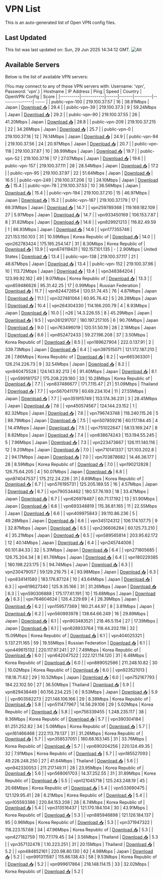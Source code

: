 # VPN List

This is an auto-generated list of Open VPN config files.

## Last Updated

This list was last updated on: Sun, 29 Jun 2025 14:34:12 GMT.
![Alt](https://repobeats.axiom.co/api/embed/186b98318ef1479477931607c1ad7d823f12451f.svg "Repobeats analytics image")

## Available Servers

Below is the list of available VPN servers:

(You may connect to any of these VPN servers with: Username: 'vpn', Password: 'vpn'.)
| Hostname | IP Address | Ping | Speed | Country | OpenVPN Config | Score |
|----------|------------|------|-------|---------|----------------| ----- |
| public-vpn-100 | 219.100.37.57 | 16 | 38.91Mbps | Japan | [Download 📥](./configs/server_0_JP.ovpn) | 29.4 |
| public-vpn-39 | 219.100.37.3 | 9 | 59.24Mbps | Japan | [Download 📥](./configs/server_1_JP.ovpn) | 29.2 |
| public-vpn-90 | 219.100.37.55 | 26 | 41.20Mbps | Japan | [Download 📥](./configs/server_2_JP.ovpn) | 28.8 |
| public-vpn-209 | 219.100.37.215 | 22 | 34.26Mbps | Japan | [Download 📥](./configs/server_3_JP.ovpn) | 25.7 |
| public-vpn-0 | 219.100.37.18 | 12 | 76.14Mbps | Japan | [Download 📥](./configs/server_4_JP.ovpn) | 24.9 |
| public-vpn-94 | 219.100.37.56 | 24 | 20.97Mbps | Japan | [Download 📥](./configs/server_5_JP.ovpn) | 20.7 |
| public-vpn-118 | 219.100.37.87 | 10 | 38.99Mbps | Japan | [Download 📥](./configs/server_6_JP.ovpn) | 19.7 |
| public-vpn-52 | 219.100.37.16 | 17 | 27.07Mbps | Japan | [Download 📥](./configs/server_7_JP.ovpn) | 19.6 |
| public-vpn-157 | 219.100.37.111 | 28 | 28.54Mbps | Japan | [Download 📥](./configs/server_8_JP.ovpn) | 17.2 |
| public-vpn-95 | 219.100.37.97 | 22 | 51.64Mbps | Japan | [Download 📥](./configs/server_9_JP.ovpn) | 16.5 |
| public-vpn-249 | 219.100.37.206 | 12 | 24.10Mbps | Japan | [Download 📥](./configs/server_10_JP.ovpn) | 15.4 |
| public-vpn-78 | 219.100.37.53 | 10 | 36.56Mbps | Japan | [Download 📥](./configs/server_11_JP.ovpn) | 15.4 |
| public-vpn-194 | 219.100.37.210 | 15 | 46.97Mbps | Japan | [Download 📥](./configs/server_12_JP.ovpn) | 15.2 |
| public-vpn-187 | 219.100.37.179 | 17 | 69.31Mbps | Japan | [Download 📥](./configs/server_13_JP.ovpn) | 14.7 |
| vpn259789368 | 119.169.182.109 | 27 | 5.97Mbps | Japan | [Download 📥](./configs/server_14_JP.ovpn) | 14.7 |
| vpn933450169 | 106.153.7.87 | 8 | 31.82Mbps | Japan | [Download 📥](./configs/server_15_JP.ovpn) | 14.6 |
| vpn829921213 | 116.82.49.59 | 1 | 86.93Mbps | Japan | [Download 📥](./configs/server_16_JP.ovpn) | 14.6 |
| vpn177355746 | 221.153.150.103 | 31 | 10.59Mbps | Korea Republic of | [Download 📥](./configs/server_17_KR.ovpn) | 14.0 |
| vpn262783424 | 175.195.254.147 | 31 | 8.30Mbps | Korea Republic of | [Download 📥](./configs/server_18_KR.ovpn) | 13.9 |
| vpn674119431 | 192.157.101.135 | - | 2.90Mbps | United States | [Download 📥](./configs/server_19_US.ovpn) | 13.4 |
| public-vpn-138 | 219.100.37.117 | 21 | 48.67Mbps | Japan | [Download 📥](./configs/server_20_JP.ovpn) | 13.4 |
| public-vpn-152 | 219.100.37.96 | 10 | 113.72Mbps | Japan | [Download 📥](./configs/server_21_JP.ovpn) | 13.4 |
| vpn348384204 | 123.99.92.162 | 49 | 9.07Mbps | Korea Republic of | [Download 📥](./configs/server_22_KR.ovpn) | 13.3 |
| vpn859486626 | 95.31.42.25 | 17 | 0.99Mbps | Russian Federation | [Download 📥](./configs/server_23_RU.ovpn) | 11.7 |
| vpn624472654 | 120.51.74.45 | 76 | 4.87Mbps | Japan | [Download 📥](./configs/server_24_JP.ovpn) | 11.1 |
| vpn327481064 | 60.95.76.42 | 5 | 26.28Mbps | Japan | [Download 📥](./configs/server_25_JP.ovpn) | 10.4 |
| vpn264304330 | 114.166.200.79 | 4 | 8.93Mbps | Japan | [Download 📥](./configs/server_26_JP.ovpn) | 10.0 |
| n26 | 14.3.226.55 | 8 | 45.29Mbps | Japan | [Download 📥](./configs/server_27_JP.ovpn) | 9.5 |
| vpn261291707 | 180.197.217.105 | 6 | 90.76Mbps | Japan | [Download 📥](./configs/server_28_JP.ovpn) | 9.0 |
| vpn763496019 | 120.51.50.19 | 28 | 2.18Mbps | Japan | [Download 📥](./configs/server_29_JP.ovpn) | 8.6 |
| vpn852472433 | 59.27.196.208 | 37 | 3.50Mbps | Korea Republic of | [Download 📥](./configs/server_30_KR.ovpn) | 8.5 |
| vpn189627904 | 222.0.137.91 | 2 | 339.73Mbps | Japan | [Download 📥](./configs/server_31_JP.ovpn) | 8.4 |
| vpn397515071 | 121.172.187.210 | 28 | 7.86Mbps | Korea Republic of | [Download 📥](./configs/server_32_KR.ovpn) | 8.2 |
| vpn665363301 | 126.214.226.73 | 9 | 32.54Mbps | Japan | [Download 📥](./configs/server_33_JP.ovpn) | 8.2 |
| vpn940475528 | 124.143.92.213 | 6 | 91.40Mbps | Japan | [Download 📥](./configs/server_34_JP.ovpn) | 8.1 |
| vpn599181757 | 175.208.229.160 | 33 | 10.28Mbps | Korea Republic of | [Download 📥](./configs/server_35_KR.ovpn) | 7.7 |
| vpn837486677 | 171.7.115.47 | 21 | 51.09Mbps | Thailand | [Download 📥](./configs/server_36_TH.ovpn) | 7.7 |
| vpn567041179 | 60.69.234.104 | 11 | 27.55Mbps | Japan | [Download 📥](./configs/server_37_JP.ovpn) | 7.7 |
| vpn351915749 | 153.174.36.231 | 3 | 28.45Mbps | Japan | [Download 📥](./configs/server_38_JP.ovpn) | 7.6 |
| vpn450574567 | 124.144.23.152 | 1 | 82.32Mbps | Japan | [Download 📥](./configs/server_39_JP.ovpn) | 7.6 |
| vpn796743748 | 118.240.115.26 | 5 | 88.79Mbps | Japan | [Download 📥](./configs/server_40_JP.ovpn) | 7.5 |
| vpn507859216 | 60.117.184.45 | 4 | 14.41Mbps | Japan | [Download 📥](./configs/server_41_JP.ovpn) | 7.5 |
| vpn751022647 | 58.13.169.247 | 8 | 8.82Mbps | Japan | [Download 📥](./configs/server_42_JP.ovpn) | 7.4 |
| vpn838674243 | 153.194.55.245 | 5 | 7.96Mbps | Japan | [Download 📥](./configs/server_43_JP.ovpn) | 7.3 |
| vpn223473667 | 126.111.140.116 | 12 | 9.20Mbps | Japan | [Download 📥](./configs/server_44_JP.ovpn) | 7.0 |
| vpn710141337 | 121.103.202.8 | 2 | 94.17Mbps | Japan | [Download 📥](./configs/server_45_JP.ovpn) | 7.0 |
| vpn703878682 | 14.46.36.177 | 28 | 8.59Mbps | Korea Republic of | [Download 📥](./configs/server_46_KR.ovpn) | 7.0 |
| vpn190212828 | 126.75.64.205 | 4 | 50.07Mbps | Japan | [Download 📥](./configs/server_47_JP.ovpn) | 6.8 |
| vpn974047537 | 175.212.24.226 | 31 | 8.69Mbps | Korea Republic of | [Download 📥](./configs/server_48_KR.ovpn) | 6.7 |
| vpn576195731 | 125.205.189.55 | 16 | 4.57Mbps | Japan | [Download 📥](./configs/server_49_JP.ovpn) | 6.7 |
| vpn790534462 | 180.57.76.193 | 18 | 33.47Mbps | Japan | [Download 📥](./configs/server_50_JP.ovpn) | 6.7 |
| vpn626978487 | 60.71.17.192 | 13 | 51.90Mbps | Japan | [Download 📥](./configs/server_51_JP.ovpn) | 6.6 |
| vpn693348819 | 115.36.81.165 | 11 | 22.55Mbps | Japan | [Download 📥](./configs/server_52_JP.ovpn) | 6.6 |
| vpn409975843 | 39.110.86.236 | 5 | 49.28Mbps | Japan | [Download 📥](./configs/server_53_JP.ovpn) | 6.6 |
| vpn345124312 | 106.174.107.75 | 9 | 32.87Mbps | Japan | [Download 📥](./configs/server_54_JP.ovpn) | 6.5 |
| vpn236606284 | 60.125.73.210 | 4 | 35.21Mbps | Japan | [Download 📥](./configs/server_55_JP.ovpn) | 6.5 |
| vpn589565814 | 203.95.62.172 | 12 | 40.14Mbps | Japan | [Download 📥](./configs/server_56_JP.ovpn) | 6.4 |
| vpn245744006 | 60.101.84.33 | 32 | 5.31Mbps | Japan | [Download 📥](./configs/server_57_JP.ovpn) | 6.4 |
| vpn271805685 | 126.75.204.34 | 8 | 61.76Mbps | Japan | [Download 📥](./configs/server_58_JP.ovpn) | 6.4 |
| vpn180229385 | 180.198.223.175 | 5 | 94.74Mbps | Japan | [Download 📥](./configs/server_59_JP.ovpn) | 6.3 |
| vpn230479057 | 59.129.219.75 | 4 | 93.98Mbps | Japan | [Download 📥](./configs/server_60_JP.ovpn) | 6.3 |
| vpn834141580 | 183.176.87.124 | 10 | 43.64Mbps | Japan | [Download 📥](./configs/server_61_JP.ovpn) | 6.3 |
| vpn619627340 | 125.9.35.166 | 31 | 31.26Mbps | Japan | [Download 📥](./configs/server_62_JP.ovpn) | 6.3 |
| vpn590306888 | 175.177.61.191 | 10 | 15.68Mbps | Japan | [Download 📥](./configs/server_63_JP.ovpn) | 6.3 |
| vpn764604624 | 126.4.229.69 | 4 | 28.39Mbps | Japan | [Download 📥](./configs/server_64_JP.ovpn) | 6.2 |
| vpn159577369 | 180.21.44.97 | 8 | 3.81Mbps | Japan | [Download 📥](./configs/server_65_JP.ovpn) | 6.2 |
| vpn560993978 | 138.64.66.249 | 16 | 29.89Mbps | Japan | [Download 📥](./configs/server_66_JP.ovpn) | 6.1 |
| vpn903483521 | 218.46.5.154 | 27 | 17.39Mbps | Japan | [Download 📥](./configs/server_67_JP.ovpn) | 6.1 |
| vpn628933764 | 118.44.202.118 | 32 | 15.09Mbps | Korea Republic of | [Download 📥](./configs/server_68_KR.ovpn) | 6.1 |
| vpn404025321 | 5.137.211.165 | 59 | 19.55Mbps | Russian Federation | [Download 📥](./configs/server_69_RU.ovpn) | 6.1 |
| vpn449615132 | 220.117.97.241 | 27 | 7.49Mbps | Korea Republic of | [Download 📥](./configs/server_70_KR.ovpn) | 6.0 |
| vpn642047522 | 222.121.114.120 | 31 | 6.48Mbps | Korea Republic of | [Download 📥](./configs/server_71_KR.ovpn) | 6.0 |
| vpn889052586 | 211.248.10.82 | 30 | 10.02Mbps | Korea Republic of | [Download 📥](./configs/server_72_KR.ovpn) | 6.0 |
| vpn923521013 | 118.18.71.62 | 29 | 10.52Mbps | Japan | [Download 📥](./configs/server_73_JP.ovpn) | 6.0 |
| vpn752167793 | 184.22.102.50 | 27 | 36.50Mbps | Thailand | [Download 📥](./configs/server_74_TH.ovpn) | 5.9 |
| vpn829438449 | 60.156.234.225 | 6 | 9.53Mbps | Japan | [Download 📥](./configs/server_75_JP.ovpn) | 5.9 |
| vpn903582273 | 221.148.106.166 | 29 | 8.38Mbps | Korea Republic of | [Download 📥](./configs/server_76_KR.ovpn) | 5.8 |
| vpn511477967 | 14.56.29.106 | 29 | 5.02Mbps | Korea Republic of | [Download 📥](./configs/server_77_KR.ovpn) | 5.8 |
| vpn756339455 | 1.248.235.117 | 38 | 9.36Mbps | Korea Republic of | [Download 📥](./configs/server_78_KR.ovpn) | 5.7 |
| vpn390304184 | 61.251.252.82 | 34 | 5.08Mbps | Korea Republic of | [Download 📥](./configs/server_79_KR.ovpn) | 5.7 |
| vpn161466468 | 222.113.79.137 | 31 | 31.26Mbps | Korea Republic of | [Download 📥](./configs/server_80_KR.ovpn) | 5.7 |
| vpn358537051 | 180.68.163.145 | 31 | 33.76Mbps | Korea Republic of | [Download 📥](./configs/server_81_KR.ovpn) | 5.7 |
| vpn690204256 | 220.124.49.35 | 32 | 7.91Mbps | Korea Republic of | [Download 📥](./configs/server_82_KR.ovpn) | 5.7 |
| vpn185527093 | 49.228.248.250 | 27 | 41.64Mbps | Thailand | [Download 📥](./configs/server_83_TH.ovpn) | 5.6 |
| vpn942330053 | 211.217.149.11 | 28 | 23.95Mbps | Korea Republic of | [Download 📥](./configs/server_84_KR.ovpn) | 5.6 |
| vpn568061703 | 14.37.252.55 | 31 | 31.89Mbps | Korea Republic of | [Download 📥](./configs/server_85_KR.ovpn) | 5.5 |
| vpn121045718 | 125.243.248.19 | 45 | 20.68Mbps | Korea Republic of | [Download 📥](./configs/server_86_KR.ovpn) | 5.4 |
| vpn533690475 | 121.129.95.41 | 28 | 6.21Mbps | Korea Republic of | [Download 📥](./configs/server_87_KR.ovpn) | 5.4 |
| vpn105593386 | 220.84.153.208 | 28 | 8.74Mbps | Korea Republic of | [Download 📥](./configs/server_88_KR.ovpn) | 5.4 |
| vpn313516437 | 121.170.184.104 | 30 | 43.91Mbps | Korea Republic of | [Download 📥](./configs/server_89_KR.ovpn) | 5.3 |
| vpn885946898 | 121.126.184.137 | 95 | 0.96Mbps | Korea Republic of | [Download 📥](./configs/server_90_KR.ovpn) | 5.3 |
| vpn371947322 | 118.223.157.68 | 34 | 47.96Mbps | Korea Republic of | [Download 📥](./configs/server_91_KR.ovpn) | 5.3 |
| vpn427182759 | 110.77.179.45 | 34 | 3.56Mbps | Thailand | [Download 📥](./configs/server_92_TH.ovpn) | 5.3 |
| vpn357132478 | 1.10.223.251 | 31 | 20.15Mbps | Thailand | [Download 📥](./configs/server_93_TH.ovpn) | 5.2 |
| vpn484852161 | 220.98.80.130 | 62 | 4.98Mbps | Japan | [Download 📥](./configs/server_94_JP.ovpn) | 5.2 |
| vpn991311587 | 115.86.138.43 | 58 | 9.53Mbps | Korea Republic of | [Download 📥](./configs/server_95_KR.ovpn) | 5.2 |
| vpn999617864 | 218.148.114.15 | 33 | 32.02Mbps | Korea Republic of | [Download 📥](./configs/server_96_KR.ovpn) | 5.2 |
